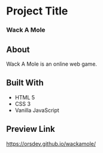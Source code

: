 # Project Title

### Wack A Mole

## About

Wack A Mole is an online web game.

## Built With

* HTML 5
* CSS 3
* Vanilla JavaScript

## Preview Link

https://orsdev.github.io/wackamole/
